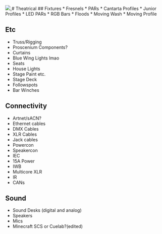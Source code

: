 <a href="https://ci.615283.net/viewType.html?buildTypeId=myID&guest=1"> 
<img src="https://ci.615283.net/app/rest/builds/buildType(id:myID)/statusIcon"/>
</a>
# Theatrical
## Fixtures
* Fresnels
* PARs
* Cantarta Profiles
* Junior Profiles
* LED PARs
* RGB Bars
* Floods
* Moving Wash
* Moving Profile

## Etc
* Truss/Rigging 
* Proscenium Components?
* Curtains
* Blue Wing Lights lmao
* Seats
* House Lights
* Stage Paint etc.
* Stage Deck
* Followspots
* Bar Winches

## Connectivity
* Artnet/sACN?
* Ethernet cables
* DMX Cables
* XLR Cables
* Jack cables
* Powercon
* Speakercon
* IEC
* 15A Power
* IWB
* Multicore XLR
* IR
* CANs

## Sound
* Sound Desks (digital and analog)
* Speakers
* Mics
* Minecraft SCS or Cuelab?(edited)

